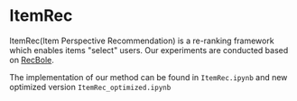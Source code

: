 # ItemRec

ItemRec(Item Perspective Recommendation) is a re-ranking framework which enables items "select" users.  Our experiments are conducted based on [RecBole](https://github.com/RUCAIBox/RecBole).

The implementation of our method can be found in `ItemRec.ipynb` and new optimized version `ItemRec_optimized.ipynb`
